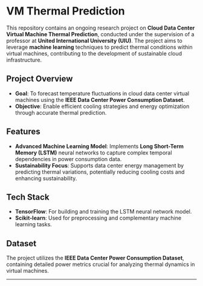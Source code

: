 # VM Thermal Prediction

This repository contains an ongoing research project on **Cloud Data Center Virtual Machine Thermal Prediction**, conducted under the supervision of a professor at **United International University (UIU)**. The project aims to leverage **machine learning** techniques to predict thermal conditions within virtual machines, contributing to the development of sustainable cloud infrastructure.

## Project Overview
- **Goal**: To forecast temperature fluctuations in cloud data center virtual machines using the **IEEE Data Center Power Consumption Dataset**.
- **Objective**: Enable efficient cooling strategies and energy optimization through accurate thermal prediction.
  
## Features
- **Advanced Machine Learning Model**: Implements **Long Short-Term Memory (LSTM)** neural networks to capture complex temporal dependencies in power consumption data.
- **Sustainability Focus**: Supports data center energy management by predicting thermal variations, potentially reducing cooling costs and enhancing sustainability.
  
## Tech Stack
- **TensorFlow**: For building and training the LSTM neural network model.
- **Scikit-learn**: Used for preprocessing and complementary machine learning tasks.

## Dataset
The project utilizes the **IEEE Data Center Power Consumption Dataset**, containing detailed power metrics crucial for analyzing thermal dynamics in virtual machines.

---


